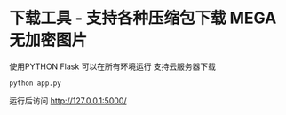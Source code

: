 <h1>下载工具 - 支持各种压缩包下载 MEGA 无加密图片</h1>

使用PYTHON Flask 可以在所有环境运行
支持云服务器下载

```python app.py```

运行后访问 http://127.0.0.1:5000/

